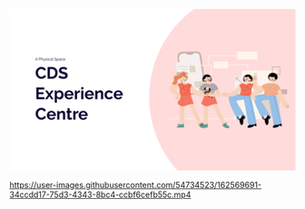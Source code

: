 ![1](./1.png)

https://user-images.githubusercontent.com/54734523/162569691-34ccdd17-75d3-4343-8bc4-ccbf6cefb55c.mp4


